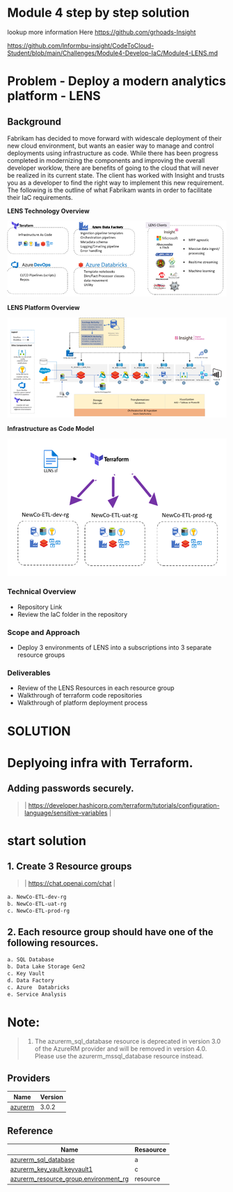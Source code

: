 # Module 4 step by step solution
lookup more information Here https://github.com/grhoads-Insight

https://github.com/lnformbu-insight/CodeToCloud-Student/blob/main/Challenges/Module4-Develop-IaC/Module4-LENS.md


# Problem - Deploy a modern analytics platform - LENS
## Background
Fabrikam has decided to move forward with widescale deployment of their new cloud environment, but wants an easier way to manage and control deployments using infrastructure as code. While there has been progress completed in modernizing the components and improving the overall developer worklow, there are benefits of going to the cloud that will never be realized in its current state. The client has worked with Insight and trusts you as a developer to find the right way to implement this new requirement. The following is the outline of what Fabrikam wants in order to facilitate their IaC requirements.

**LENS Technology Overview**

![LENS-Overview](icons\LENS-Overview.png)


**LENS Platform  Overview**

![Platform Overview](icons\Platform-Overview.png)


**Infrastructure as Code Model**

![TF Structure](icons\TF-Azure.png)


### Technical Overview
- Repository Link
- Review the IaC folder in the repository 
### Scope and Approach
- Deploy 3 environments of LENS into a subscriptions into 3 separate resource groups

### Deliverables
- Review of the LENS Resources in each resource group
- Walkthrough of terraform code repositories
- Walkthrough of platform deployment process


# SOLUTION


# Deplyoing infra with Terraform.
## Adding passwords securely.
> | https://developer.hashicorp.com/terraform/tutorials/configuration-language/sensitive-variables
|
#

#  start solution

## 1. Create 3 Resource groups   
> | https://chat.openai.com/chat |


    a. NewCo-ETL-dev-rg
    b. NewCo-ETL-uat-rg
    c. NewCo-ETL-prod-rg
    

## 2. Each resource group should have one of the following resources.
    a. SQL Database
    b. Data Lake Storage Gen2
    c. Key Vault
    d. Data Factory
    c. Azure  Databricks
    e. Service Analysis

# Note:
> 1. The azurerm_sql_database resource is deprecated in version 3.0 of the AzureRM provider and will be removed in version 4.0. Please use the azurerm_mssql_database resource instead.

## Providers

| Name | Version |
|------|---------|
| <a name="provider_azurerm"></a> [azurerm](#provider\_azurerm) | 3.0.2 |




## Reference

| Name | Resaource |
|------|------|
| [azurerm_sql_database](https://registry.terraform.io/providers/hashicorp/azurerm/latest/docs/data-sources/sql_database) | a |
| [azurerm_key_vault.keyvault1](https://registry.terraform.io/providers/hashicorp/azurerm/latest/docs/resources/key_vault) | c |
| [azurerm_resource_group.environment_rg](https://registry.terraform.io/providers/hashicorp/azurerm/latest/docs/resources/resource_group) | resource |

